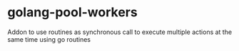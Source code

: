 # golang-pool-workers
Addon to use routines as synchronous call to execute multiple actions at the same time using go routines
